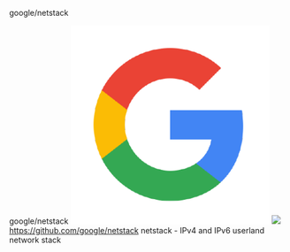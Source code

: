 google/netstack

google/netstack
![](../_resources/2d01c0d7e7c76a7e8cfd40491314435c.png)
![](../_resources/8e7c4882d6ca034f0e14355cbae1d8f9.png)https://github.com/google/netstack
netstack - IPv4 and IPv6 userland network stack